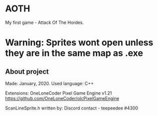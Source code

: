 # AOTH
My first game - Attack Of The Hordes.

# Warning: Sprites wont open unless they are in the same map as .exe

## About project

Made: January, 2020.
Used language: C++

Extensions: 
OneLoneCoder Pixel Game Engine v1.21    https://github.com/OneLoneCoder/olcPixelGameEngine

ScanLineSprite.h written by: Discord contact - teepeedee #4300  
